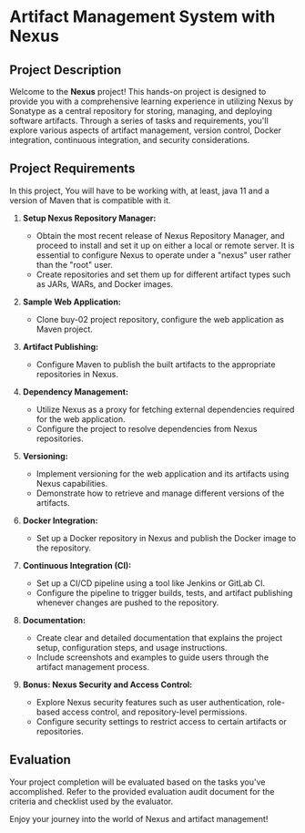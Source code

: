 # Artifact Management System with Nexus

## Project Description
Welcome to the **Nexus** project! This hands-on project is designed to provide you with a comprehensive learning experience in utilizing Nexus by Sonatype as a central repository for storing, managing, and deploying software artifacts. Through a series of tasks and requirements, you'll explore various aspects of artifact management, version control, Docker integration, continuous integration, and security considerations.

## Project Requirements
In this project, You will have to be working with, at least, java 11 and a version of Maven that is compatible with it.

1. **Setup Nexus Repository Manager:**
   - Obtain the most recent release of Nexus Repository Manager, and proceed to install and set it up on either a local or remote server. It is essential to configure Nexus to operate under a "nexus" user rather than the "root" user.
   - Create repositories and set them up for different artifact types such as JARs, WARs, and Docker images.

2. **Sample Web Application:**
   - Clone buy-02 project repository, configure the web application as Maven project.

3. **Artifact Publishing:**
   - Configure Maven to publish the built artifacts to the appropriate repositories in Nexus.

4. **Dependency Management:**
   - Utilize Nexus as a proxy for fetching external dependencies required for the web application.
   - Configure the project to resolve dependencies from Nexus repositories.

5. **Versioning:**
   - Implement versioning for the web application and its artifacts using Nexus capabilities.
   - Demonstrate how to retrieve and manage different versions of the artifacts.

6. **Docker Integration:**
   - Set up a Docker repository in Nexus and publish the Docker image to the repository.

7. **Continuous Integration (CI):**
   - Set up a CI/CD pipeline using a tool like Jenkins or GitLab CI.
   - Configure the pipeline to trigger builds, tests, and artifact publishing whenever changes are pushed to the repository.

8. **Documentation:**
   - Create clear and detailed documentation that explains the project setup, configuration steps, and usage instructions.
   - Include screenshots and examples to guide users through the artifact management process.

9. **Bonus: Nexus Security and Access Control:**
   - Explore Nexus security features such as user authentication, role-based access control, and repository-level permissions.
   - Configure security settings to restrict access to certain artifacts or repositories.

## Evaluation
Your project completion will be evaluated based on the tasks you've accomplished. Refer to the provided evaluation audit document for the criteria and checklist used by the evaluator.

Enjoy your journey into the world of Nexus and artifact management!
